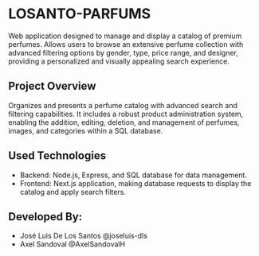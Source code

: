 # LOSANTO-PARFUMS 
Web application designed to manage and display a catalog of premium perfumes. Allows users to browse an extensive perfume collection with advanced filtering options by gender, type, price range, and designer, providing a personalized and visually appealing search experience.

## Project Overview
Organizes and presents a perfume catalog with advanced search and filtering capabilities. It includes a robust product administration system, enabling the addition, editing, deletion, and management of perfumes, images, and categories within a SQL database.

## Used Technologies
* Backend: Node.js, Express, and SQL database for data management.
* Frontend: Next.js application, making database requests to display the catalog and apply search filters.

## Developed By:
* José Luis De Los Santos @joseluis-dls
* Axel Sandoval @AxelSandovalH
